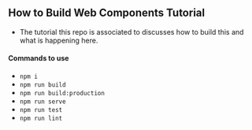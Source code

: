 ## How to Build Web Components Tutorial
- The tutorial this repo is associated to discusses how to build this and what is happening here.

#### Commands to use
- `npm i`
- `npm run build`
- `npm run build:production`
- `npm run serve`
- `npm run test`
- `npm run lint`